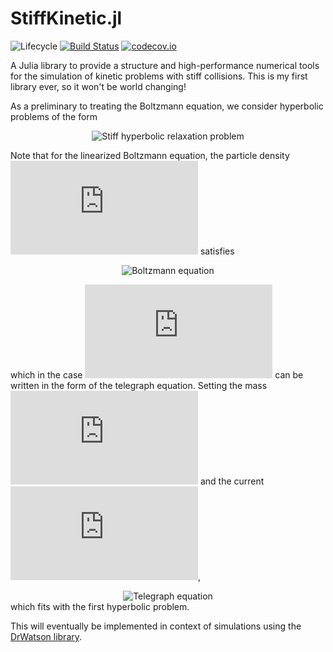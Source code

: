 # StiffKinetic.jl

![Lifecycle](https://img.shields.io/badge/lifecycle-experimental-orange.svg)<!--
![Lifecycle](https://img.shields.io/badge/lifecycle-maturing-blue.svg)
![Lifecycle](https://img.shields.io/badge/lifecycle-stable-green.svg)
![Lifecycle](https://img.shields.io/badge/lifecycle-retired-orange.svg)
![Lifecycle](https://img.shields.io/badge/lifecycle-archived-red.svg)
![Lifecycle](https://img.shields.io/badge/lifecycle-dormant-blue.svg) -->
[![Build Status](https://travis-ci.com/tremelow/Kinetic.jl.svg?branch=master)](https://travis-ci.com/tremelow/Kinetic.jl)
[![codecov.io](http://codecov.io/github/tremelow/Kinetic.jl/coverage.svg?branch=master)](http://codecov.io/github/tremelow/Kinetic.jl?branch=master)

A Julia library to provide a structure and high-performance numerical
tools for the simulation of kinetic problems with stiff collisions. This
is my first library ever, so it won't be world changing!

As a preliminary to treating the Boltzmann equation, we consider
hyperbolic problems of the form

<div style="text-align:center"><img src="https://latex.codecogs.com/svg.latex?%5Cbegin%7Bcases%7D%20%5Cdisplaystyle%20%5Cpartial_t%20u%20&plus;%20%5Cpartial_x%20v%20%3D%200%20%2C%20%5C%5C%20%5Cdisplaystyle%20%5Cpartial_t%20v%20&plus;%20%5Cfrac%7B1%7D%7B%5Cvarepsilon%5E%7B2%5Calpha%7D%7D%20%5Cpartial_x%20p%28u%29%20%3D%20-%5Cfrac%7B1%7D%7B%5Cvarepsilon%5E%7B1&plus;%5Calpha%7D%7D%20%5Cleft%28%20v%20-%20f%28u%29%20%5Cright%29%20.%20%5Cend%7Bcases%7D" alt="Stiff hyperbolic relaxation problem"/>
<!--
$$
\left\{ \begin{array}
    \partial_t u + \partial_x v = 0 \\
    \partial_t v + \frac{1}{\varepsilon^{2\alpha}} \partial_x p(u) ,
    = -\frac{1}{\varepsilon^{1+\alpha}} \left( v - f(u) \right) .
\end{array} \right.
$$
-->
</div>

Note that for the linearized Boltzmann equation, the particle density 
![f(t,x,v)](https://latex.codecogs.com/svg.latex?f%28t%2Cx%2Cv%29)
satisfies
<div style="text-align:center"><img src="https://latex.codecogs.com/svg.latex?%5Cvarepsilon%20%5Cpartial_t%20f%20&plus;%20v%20%5Ccdot%20%5Cnabla_x%20f%20%3D%20%5Cfrac%7B1%7D%7B%5Cvarepsilon%7D%20Lf" alt="Boltzmann equation"/>
<!--
$$
    \varepsilon \partial_t f + v \cdot \nabla_x f 
    = \frac{1}{\varepsilon} Lf
$$
-->
</div>

which in the case ![Assump. x, v](https://latex.codecogs.com/svg.latex?x%20%5Cin%20%5COmega%20%5Csubseteq%20%5Cmathbb%7BR%7D%2C%5C%20v%20%5Cin%20%5C%7B-1%2C%201%5C%7D)
can be written in the form of the telegraph equation. Setting the mass
![Def. rho](https://latex.codecogs.com/svg.latex?%5Crho%20%3D%20f%281%29%20&plus;%20f%28-1%29)
and the current ![Def.
j](https://latex.codecogs.com/svg.latex?%5Cvarepsilon%20j%20%3D%20f%281%29%20-%20f%28-1%29),
<div style="text-align:center"><img src="https://latex.codecogs.com/svg.latex?%5Cbegin%7Bcases%7D%20%5Cpartial_t%20%5Crho%20&plus;%20%5Cpartial_x%20j%20%3D%200%20%2C%20%5C%5C%20%5Cpartial_t%20j%20&plus;%20%5Cfrac%7B1%7D%7B%5Cvarepsilon%5E2%7D%20%5Cpartial_x%20%5Crho%20%3D%20-%5Cfrac%7B1%7D%7B%5Cvarepsilon%5E2%7D%20j%20%2C%20%5Cend%7Bcases%7D" alt="Telegraph equation"/>
<!--
$$
\begin{cases}
    \partial_t \rho + \partial_x j = 0 , \\
    \partial_t j + \frac{1}{\varepsilon^2} \partial_x \rho
    = -\frac{1}{\varepsilon^2} j ,
\end{cases}
$$
-->
</div>
which fits with the first hyperbolic problem.


This will eventually be implemented in context of simulations using the 
[DrWatson library](https://juliadynamics.github.io/DrWatson.jl/dev/).